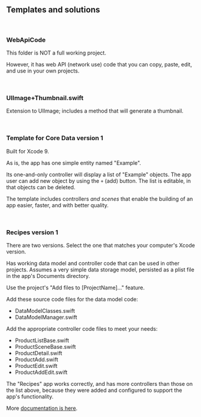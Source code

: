 ## Templates and solutions

<br>

### WebApiCode

This folder is NOT a full working project. 

However, it has web API (network use) code that you can copy, paste, edit, and use in your own projects. 

<br>

### UIImage+Thumbnail.swift

Extension to UIImage; includes a method that will generate a thumbnail. 

<br>

### Template for Core Data version 1

Built for Xcode 9.

As is, the app has one simple entity named "Example". 

Its one-and-only controller will display a list of "Example" objects. The app user can add new object by using the `+` (add) button. The list is editable, in that objects can be deleted. 

The template includes controllers *and scenes* that enable the building of an app easier, faster, and with better quality. 

<br>

### Recipes version 1

There are two versions. Select the one that matches your computer's Xcode version.

Has working data model and controller code that can be used in other projects. Assumes a very simple data storage model, persisted as a plist file in the app's Documents directory. 

Use the project's "Add files to [ProjectName]..." feature. 

Add these source code files for the data model code:
* DataModelClasses.swift 
* DataModelManager.swift

Add the appropriate controller code files to meet your needs:
* ProductListBase.swift
* ProductSceneBase.swift
* ProductDetail.swift
* ProductAdd.swift
* ProductEdit.swift
* ProductAddEdit.swift

The "Recipes" app works correctly, and has more controllers than those on the list above, because they were added and configured to support the app's functionality. 

More [documentation is here](https://dps923.ca/topics/info-template-v1). 

<br>
